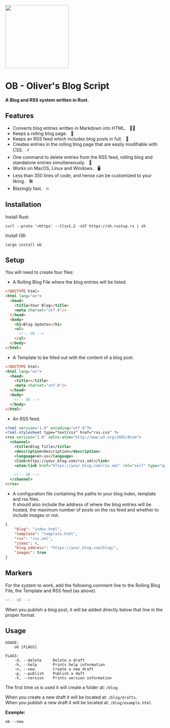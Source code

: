 <br/>
<img src="https://image.flaticon.com/icons/png/512/4229/4229823.png" height="200" width="200"/>

# OB - Oliver's Blog Script
**A Blog and RSS system written in Rust.**

## Features

- Converts blog entries written in Markdown into HTML.   ✍🏻
- Keeps a rolling blog page.   🔎
- Keeps an RSS feed which includes blog posts in full.   📰
- Creates entries in the rolling blog page that are easily modifiable with CSS.   ⚡️
- One command to delete entries from the RSS feed, rolling blog and standalone entries simultaneously.   🚀
- Works on MacOS, Linux and Windows.   🖥
- Less than 350 lines of code, and hense can be customized to your liking.   🛠
- Blazingly fast.   🔥

## Installation

Install Rust:

```shell
curl --proto '=https' --tlsv1.2 -sSf https://sh.rustup.rs | sh
```

Install OB:

```shell
cargo install ob
```

## Setup

You will need to create four files:

- A Rolling Blog File where the blog entries will be listed.

```html
<!DOCTYPE html>
<html lang="en">
  <head>
    <title>Your Blog</title>
    <meta charset="utf-8"/>
  </head>
  <body>
    <h1>Blog Updates</h1>
    <ul>
      <!-- OB -->
    </ul>
  </body>
</html>
```

- A Template to be filled out with the content of a blog post.

```html
<!DOCTYPE html>
<html lang="en">
  <head>
    <title></title>
    <meta charset="utf-8"/>
  </head>
  <body>
    <!-- OB -->
  </body>
</html>
```

- An RSS feed.

```xml
<?xml version="1.0" encoding="utf-8"?>
<?xml-stylesheet type="text/css" href="rss.css" ?>
<rss version="2.0" xmlns:atom="http://www.w3.org/2005/Atom">
  <channel>
    <title>Blog Title</title>
    <description>Description</description>
    <language>en-us</language>
    <link>https://your_blog.com/rss.xml</link>
    <atom:link href="https://your_blog.com/rss.xml" rel="self" type="application/rss+xml" />

    <!-- OB -->
  </channel>
</rss>
```

- A configuration file containing the paths to your blog index, template and rss files.   
It should also include the address of where the blog entries will be hosted, the maximum number 
of posts on the rss feed and whether to include images or not.

```json
{
    "blog": "index.html",
    "template": "template.html",
    "rss": "rss.xml",
    "items": 4,
    "blog_address": "https://your_blog.com/blog/",
    "images": true
}
```

## Markers

For the system to work, add the following comment line to the Rolling Blog File, the Template and RSS feed (as above).

```html
<!-- OB -->
```

When you publish a blog post, it will be added directly below that line in the proper format.

## Usage

```
USAGE:
    ob [FLAGS]

FLAGS:
    -d, --delete     Delete a draft
    -h, --help       Prints help information
    -n, --new        Create a new draft
    -p, --publish    Publish a daft
    -V, --version    Prints version information
```

The first time `ob` is used it will create a folder at: `/blog`.

When you create a new draft it will be located at: `/blog/drafts`.  
When you publish a new draft it will be located at: `/blog/example.html`.

**Example:**

```shell
ob --new
```
